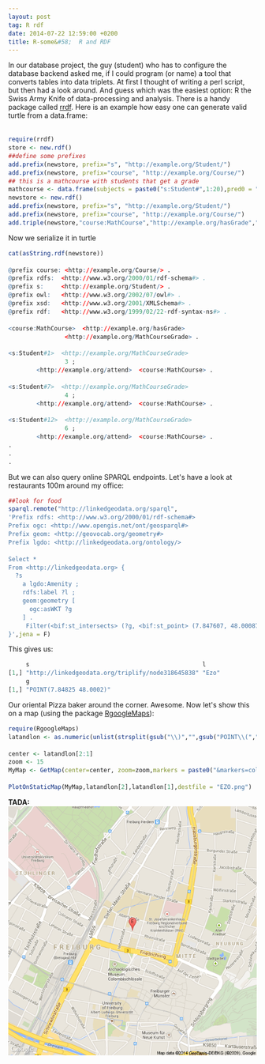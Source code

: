 ```yaml
---
layout: post
tag: R rdf
date: 2014-07-22 12:59:00 +0200
title: R-some&#58;  R and RDF
---
```


In our database project, the guy (student) who has to configure the database backend asked me, if I could program (or name) a tool that converts tables into data triplets. At first I thought of writing a perl script, but then had a look around. And guess which was the easiest option: R the Swiss Army Knife of data-processing and analysis. There is a handy package called [rrdf](http://cran.r-project.org/web/packages/rrdf/index.html). Here is an example how easy one can generate valid turtle from a data.frame:


```r

require(rrdf)
store <- new.rdf()
##define some prefixes
add.prefix(newstore, prefix="s", "http://example.org/Student/")
add.prefix(newstore, prefix="course", "http://example.org/Course/")
## this is a mathcourse with students that get a grade
mathcourse <- data.frame(subjects = paste0("s:Student#",1:20),pred0 = "http://example.org/attend",objects = "course:MathCourse",grade=sample(1:6,20,replace = T))
newstore <- new.rdf()
add.prefix(newstore, prefix="s", "http://example.org/Student/")
add.prefix(newstore, prefix="course", "http://example.org/Course/")
add.triple(newstore,"course:MathCourse","http://example.org/hasGrade","http://example.org/MathCourseGrade")
```
Now we serialize it in turtle

```r
cat(asString.rdf(newstore))

@prefix course: <http://example.org/Course/> .
@prefix rdfs:  <http://www.w3.org/2000/01/rdf-schema#> .
@prefix s:     <http://example.org/Student/> .
@prefix owl:   <http://www.w3.org/2002/07/owl#> .
@prefix xsd:   <http://www.w3.org/2001/XMLSchema#> .
@prefix rdf:   <http://www.w3.org/1999/02/22-rdf-syntax-ns#> .

<course:MathCourse>  <http://example.org/hasGrade>
                <http://example.org/MathCourseGrade> .

<s:Student#1>  <http://example.org/MathCourseGrade>
                3 ;
        <http://example.org/attend>  <course:MathCourse> .

<s:Student#7>  <http://example.org/MathCourseGrade>
                4 ;
        <http://example.org/attend>  <course:MathCourse> .

<s:Student#12>  <http://example.org/MathCourseGrade>
                6 ;
        <http://example.org/attend>  <course:MathCourse> .
.
.
.

```


But we can also query online SPARQL endpoints. Let's have a look at restaurants 100m around my office:




```r
##look for food
sparql.remote("http://linkedgeodata.org/sparql",
'Prefix rdfs: <http://www.w3.org/2000/01/rdf-schema#>
Prefix ogc: <http://www.opengis.net/ont/geosparql#>
Prefix geom: <http://geovocab.org/geometry#>
Prefix lgdo: <http://linkedgeodata.org/ontology/>

Select *
From <http://linkedgeodata.org> {
  ?s
    a lgdo:Amenity ;
    rdfs:label ?l ;    
    geom:geometry [
      ogc:asWKT ?g
    ] .
     Filter(<bif:st_intersects> (?g, <bif:st_point> (7.847607, 48.000874), 0.1)) .
}',jena = F)
```

This gives us:


```r
     s                                                 l    
[1,] "http://linkedgeodata.org/triplify/node318645838" "Ezo"
     g                       
[1,] "POINT(7.84825 48.0002)"

```
Our oriental Pizza baker around the corner. Awesome. Now let's show this on a map (using the package [RgoogleMaps](http://cran.r-project.org/web/packages/RgoogleMaps/index.html)):

```r
require(RgoogleMaps)
latandlon <- as.numeric(unlist(strsplit(gsub("\\)","",gsub("POINT\\(","",food$g))," ")))

center <- latandlon[2:1]
zoom <- 15
MyMap <- GetMap(center=center, zoom=zoom,markers = paste0("&markers=color:red|label:E|", center[1],",",center[2]),destfile = "EZO.png");

PlotOnStaticMap(MyMap,latandlon[2],latandlon[1],destfile = "EZO.png")

 ```
 **TADA:**
 ![alt text](/resources/images/EZO.png "Logo Title Text 1")
